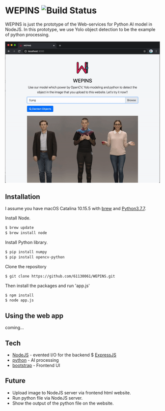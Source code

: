 # WEPINS ![Build Status](https://travis-ci.org/joemccann/dillinger.svg?branch=master)

WEPINS is just the prototype of the Web-services for Python AI model in NodeJS. In this prototype, we use Yolo object detection to be the example of python processing. 

![website](Doc/website.gif)

## Installation
I assume you have macOS Catalina 10.15.5 with [brew](https://brew.sh/) and [Python3.7.7](https://www.python.org/downloads/).

Install Node.
```sh
$ brew update
$ brew install node
```

Install Python library.
```sh
$ pip install numpy
$ pip install opencv-python
```
Clone the repository
```sh
$ git clone https://github.com/61130061/WEPINS.git
```
Then install the packages and run 'app.js'
```sh
$ npm install
$ node app.js
```

## Using the web app
coming...

## Tech
* [NodeJS](https://nodejs.org/) - evented I/O for the backend
$ [ExpressJS](https://expressjs.com/)
* [python](https://www.python.org/downloads/) - AI processing
* [bootstrap](https://getbootstrap.com/) - Frontend UI

## Future
* Upload image to NodeJS server via frontend html website.
* Run python file via NodeJS server.
* Show the output of the python file on the website.

